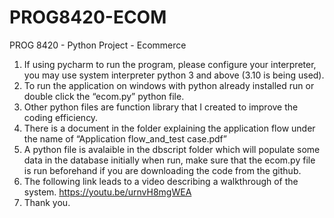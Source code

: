 # PROG8420-ECOM
PROG 8420 - Python Project - Ecommerce
1. If using pycharm to run the program, please configure your interpreter, you may use system interpreter python 3 and above (3.10 is being used).
2. To run the application on windows with python already installed run or double click the “ecom.py” python file.
3. Other python files are function library that I created to improve the coding efficiency.
4. There is a document in the folder explaining the application flow under the name of “Application flow_and_test case.pdf”
5. A python file is avalaible in the dbscript folder which will populate some data in the database initially when run, make sure that the ecom.py file is run beforehand if you are downloading the code from the github.
6. The following link leads to a video describing a walkthrough of the system. https://youtu.be/urnvH8mgWEA
7. Thank you.
